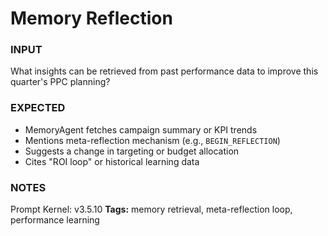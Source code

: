 # Memory Reflection
<!-- markdownlint-disable MD001 -->

### INPUT
What insights can be retrieved from past performance data to improve this quarter's PPC planning?

### EXPECTED
- MemoryAgent fetches campaign summary or KPI trends
- Mentions meta-reflection mechanism (e.g., `BEGIN_REFLECTION`)
- Suggests a change in targeting or budget allocation
- Cites "ROI loop" or historical learning data

### NOTES
Prompt Kernel: v3.5.10
**Tags:** memory retrieval, meta-reflection loop, performance learning
